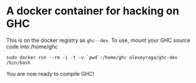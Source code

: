 # A docker container for hacking on GHC

This is on the docker registry as `ghc--dev`.
To use, mount your GHC source code into /home/ghc

    sudo docker run --rm -i -t -v `pwd`:/home/ghc alexeyraga/ghc-dev /bin/bash

You are now ready to compile GHC!


